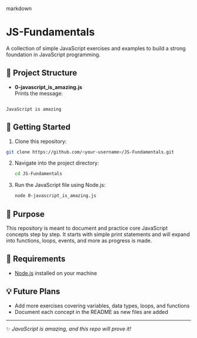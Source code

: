 markdown
# JS-Fundamentals

A collection of simple JavaScript exercises and examples to build a strong foundation in JavaScript programming.

## 📂 Project Structure

- **0-javascript_is_amazing.js**  
  Prints the message:  
```

JavaScript is amazing

````

## 🚀 Getting Started

1. Clone this repository:
 ```bash
 git clone https://github.com/<your-username>/JS-Fundamentals.git
````

2. Navigate into the project directory:

   ```bash
   cd JS-Fundamentals
   ```
3. Run the JavaScript file using Node.js:

   ```bash
   node 0-javascript_is_amazing.js
   ```

## 📝 Purpose

This repository is meant to document and practice core JavaScript concepts step by step. It starts with simple print statements and will expand into functions, loops, events, and more as progress is made.

## 📌 Requirements

* [Node.js](https://nodejs.org/) installed on your machine

## 💡 Future Plans

* Add more exercises covering variables, data types, loops, and functions
* Document each concept in the README as new files are added

---

✨ *JavaScript is amazing, and this repo will prove it!*
